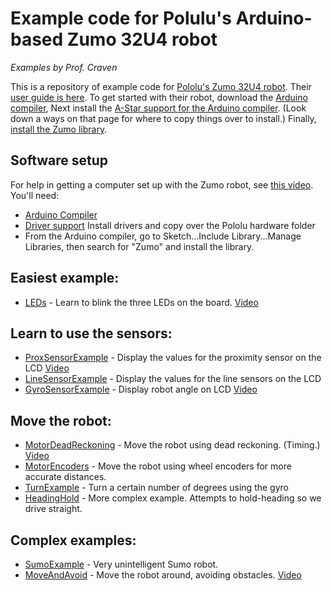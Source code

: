 # Example code for Polulu's Arduino-based Zumo 32U4 robot

*Examples by Prof. Craven*

This is a repository of example code
for [Pololu's Zumo 32U4 robot](https://www.pololu.com/category/170/zumo-32u4-robot).
Their [user guide is here](https://www.pololu.com/docs/0J63). To get
started with their robot, download the
[Arduino compiler](https://www.arduino.cc/en/Main/Software),
Next install the
[A-Star support for the Arduino compiler](https://github.com/pololu/a-star).
(Look down a ways on that page for where to copy things over to install.)
Finally, [install the Zumo library](https://www.pololu.com/docs/0J63/6).

## Software setup

For help in getting a computer set up with the Zumo robot, see
[this video](https://youtu.be/L6iX8ZJ6nNo). You'll need:

* [Arduino Compiler](https://www.arduino.cc/en/Main/Software)
* [Driver support](https://www.pololu.com/docs/0J63/all#5.1) Install drivers and copy over the Pololu hardware folder
* From the Arduino compiler, go to Sketch...Include Library...Manage Libraries,
then search for "Zumo" and install the library.

## Easiest example:

* [LEDs](LEDs/LEDs.ino) - Learn to blink the three LEDs on the board. [Video](https://youtu.be/7KgZUn8ATDQ)

## Learn to use the sensors:

* [ProxSensorExample](ProxSensorExample/ProxSensorExample.ino) - Display the values for the proximity sensor on the LCD [Video](https://youtu.be/ddPo6HQvxzQ)
* [LineSensorExample](LineSensorExample/LineSensorExample.ino) - Display the values for the line sensors on the LCD
* [GyroSensorExample](GyroSensorExample/GyroSensorExample.ino) - Display robot angle on LCD [Video](https://youtu.be/XOp22Xx7ZnU)

## Move the robot:

* [MotorDeadReckoning](MotorDeadReckoning/MotorDeadReckoning.ino) - Move the robot using dead reckoning. (Timing.) [Video](https://youtu.be/k2DDa9nwVx0)
* [MotorEncoders](MotorEncoders/MotorEncoders.ino) - Move the robot using wheel encoders for more accurate distances.
* [TurnExample](TurnExample/TurnExample.ino) - Turn a certain number of degrees using the gyro
* [HeadingHold](HeadingHold/HeadingHold.ino) - More complex example. Attempts to hold-heading so we drive straight.

## Complex examples:

* [SumoExample](SumoExample/SumoExample.ino) - Very unintelligent Sumo robot.
* [MoveAndAvoid](MoveAndAvoid/MoveAndAvoid.ino) - Move the robot around, avoiding obstacles. [Video](https://youtu.be/mv8Kxi9K_sY)